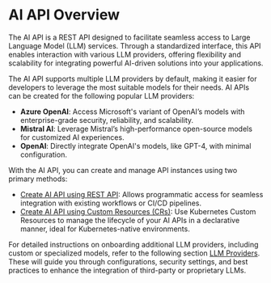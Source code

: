 # AI API Overview

The AI API is a REST API designed to facilitate seamless access to Large Language Model (LLM) services. 
Through a standardized interface, this API enables interaction with various LLM providers, offering flexibility and scalability for integrating powerful AI-driven solutions into your applications.

The AI API supports multiple LLM providers by default, making it easier for developers to leverage the most suitable models for their needs.
AI APIs can be created for the following popular LLM providers:

- <b>Azure OpenAI</b>: Access Microsoft's variant of OpenAI’s models with enterprise-grade security, reliability, and scalability.
- <b>Mistral AI</b>: Leverage Mistral’s high-performance open-source models for customized AI experiences.
- <b>OpenAI</b>: Directly integrate OpenAI's models, like GPT-4, with minimal configuration.

With the AI API, you can create and manage API instances using two primary methods:

- <a href="../../ai/create-ai-api-using-rest-api" target="_blank">Create AI API using REST API</a>: Allows programmatic access for seamless integration with existing workflows or CI/CD pipelines.
- <a href="../../ai/create-ai-api-using-crs" target="_blank">Create AI API using Custom Resources (CRs)</a>: Use Kubernetes Custom Resources to manage the lifecycle of your AI APIs in a declarative manner, ideal for Kubernetes-native environments.

For detailed instructions on onboarding additional LLM providers, including custom or specialized models, refer to the following section [LLM Providers](../../../administration/aiproviders/configure-ai-providers-overview.md). 
These will guide you through configurations, security settings, and best practices to enhance the integration of third-party or proprietary LLMs.